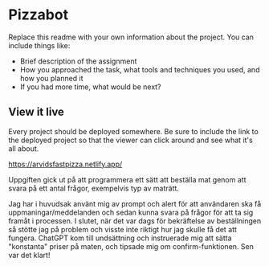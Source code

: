# Pizzabot

Replace this readme with your own information about the project. You can include things like:

- Brief description of the assignment
- How you approached the task, what tools and techniques you used, and how you planned it
- If you had more time, what would be next?

## View it live
Every project should be deployed somewhere. Be sure to include the link to the deployed project so that the viewer can click around and see what it's all about.


https://arvidsfastpizza.netlify.app/

Uppgiften gick ut på att programmera ett sätt att beställa mat genom att svara på ett antal frågor, exempelvis typ av maträtt. 

Jag har i huvudsak använt mig av prompt och alert för att användaren ska få uppmaningar/meddelanden och sedan kunna svara på frågor för att ta sig framåt i processen. I slutet, när det var dags för bekräftelse av beställningen så stötte jag på problem och visste inte riktigt hur jag skulle få det att fungera. ChatGPT kom till undsättning och instruerade mig att sätta "konstanta" priser på maten, och tipsade mig om confirm-funktionen. Sen var det klart!